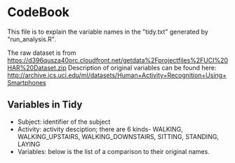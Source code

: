 # CodeBook
This file is to explain the variable names in the "tidy.txt" generated by "run_analysis.R".

The raw dataset is from https://d396qusza40orc.cloudfront.net/getdata%2Fprojectfiles%2FUCI%20HAR%20Dataset.zip
Description of original variables can be found here: http://archive.ics.uci.edu/ml/datasets/Human+Activity+Recognition+Using+Smartphones

## Variables in Tidy

- Subject: identifier of the subject
- Activity: activity desciption; there are 6 kinds- WALKING, WALKING_UPSTAIRS, WALKING_DOWNSTAIRS, SITTING, STANDING, LAYING
- Variables: below is the list of a comparison to their original names.





